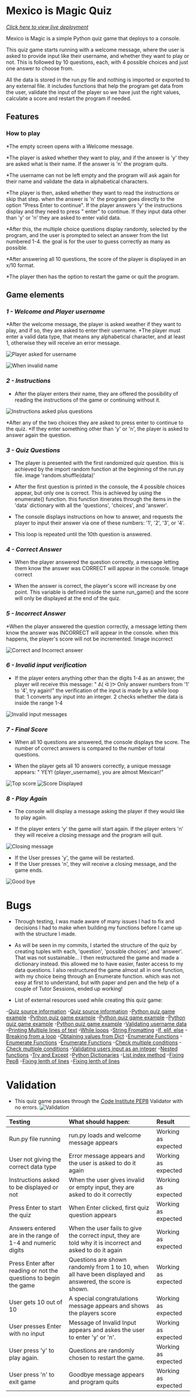 # **Mexico is Magic Quiz**
[_Click here to view live deployment_](https://magicmexico-92655f369bba.herokuapp.com/)

Mexico is Magic is a simple Python quiz game that deploys to a console.

This quiz game starts running with a welcome message, where the user is asked to provide input like their username, and whether they want to play or not.  This is followed by 10 questions, each, with 4 possible choices and just one answer to choose from. 

All the data is stored in the run.py file and nothing is imported or exported to any external file. 
it includes functions that help the program get data from the user, validate the input of the player so we have just the right values, calculate a score and restart the program if needed. 

## **Features**

### How to play

*The empty screen opens with a Welcome message.

*The player is asked whether they want to play, and if the answer is 'y' they are asked what is their name. If the answer is 'n' the program quits.

*The username can not be left empty and the program will ask again for their name and validate the data in alphabetical characters. 

*The player is then, asked whether they want to read the instructions or skip that step. when the answer is 'n' the program goes directly to the option "Press Enter to continue". If the player answers 'y' the instructions display and they need to press " enter" to continue. If they input data other than 'y' or 'n' they are asked to enter valid data.

*After this, the multiple choice questions display randomly,  selected by the program, and the user is prompted to select an answer from the list numbered 1-4. the goal is for the user to guess correctly as many as possible.

*After answering all 10 questions, the score of the player is displayed in an x/10 format.

*The player then has the option to restart the game or quit the program.

## Game elements 

### _1 - Welcome and Player username_

*After the welcome message, the player is asked weather if they want to play, and if so, they are asked to enter their username. 
*The player must enter a valid data type, that means any alphabetical character, and at least 1, otherwise they will receive an error message. 

![Player asked for username](images/welcomemessage.jpg)

![When invalid name](images/wheninvalidname.jpg)

### _2 - Instructions_

* After the player enters their name, they are offered the possibility of reading the instructions of the game or continuing without it. 

![Instructions asked plus questions](images/questionsdisplayedpressenter.jpg)

*After any of the two choices they are asked to press enter to continue to the quiz. 
*If they enter something other than 'y' or 'n', the player is asked to answer again the question.

### _3 - Quiz Questions_

* The player is presented with the first randomized quiz question.
this is achieved by the import random function at the beginning of the run.py file. 
image 'random.shuffle(data)'
* After the first question is printed in the console, the 4 possible choices appear, but only one is correct.  This is achieved by using the enumerate() function. this function itinerates through the items in the 'data' dictionary with all the 'questions', 'choices', and 'answer'.

* The console displays instructions on how to answer, and requests the player to input their answer via one of these numbers:  '1', '2', '3', or '4'.

* This loop is repeated until the 10th question is answered.


### _4 - Correct Answer_

 * When the player answered the question correctly, a message letting them know the answer was CORRECT will appear in the console.
!image correct 

 * When the answer is correct, the player's score will increase by one point. This variable is defined inside the same run_game() and the score will only be displayed at the end of the quiz. 


### _5 - Incorrect Answer_

*When the player answered the question correctly, a message letting them know the answer was INCORRECT will appear in the console. when this happens, the player's score will not be incremented.
!image incorrect 

![Correct and Incorrect answer](images/Correctandincorrectmessagedisplayed.jpg)

### _6 - Invalid input verification_

 * If the player enters anything other than the digits 1-4 as an answer, the player will receive this message: " ᕕ( ᐛ )ᕗ Only answer numbers from '1' to '4', try again!"
the verification of the input is made by a while loop  that: 
1 converts any input into an integer.
2 checks whether the data is inside the range 1-4  

![Invalid input messages](images/validationforwronginputinquestions.jpg)

### _7 - Final Score_

 * When all 10 questions are answered, the console displays the score. The number of correct answers is compared to the number of total questions.

* When the player gets all 10 answers correctly, a unique message appears: " YEY! {player_username}, you are almost Mexican!"

![Top score](images/10of10scorewithstars.jpg)
![Score Displayed](images/endofgamewithscorecalculated.jpg)

### _8 - Play Again_

 * The console will display a message asking the player if they would like to play again. 

 * If the player enters 'y' the game will start again. If the player enters 'n' they will receive a closing message and the program will quit.

![Closing message](images/gameonverwith%20stars.jpg)

 * If the User presses 'y', the game will be restarted.
 * If the User presses 'n', they will receive a closing message, and the game ends.

![Good bye](images/goodbyeendprogram.jpg)

# **Bugs**

* Through testing, I was made aware of many issues I had to fix and decisions I had to make when building my functions before I came up with the structure I made. 
* As will be seen in my commits, I started the structure of the quiz by creating tuples with each, 'question', 'possible choices', and 'answer'. That was not sustainable... I then restructured the game and made a dictionary instead.  this allowed me to have easier, faster access to my data questions. I also restructured the game almost all in one function, with my choice being through an Enumerate function. which was not easy at first to understand, but with paper and pen and the help of a couple of Tutor Sessions, ended up working!

* List of external resources used while creating this quiz game:

-[Quiz source information](https://www.funtrivia.com/)
-[Quiz source information](https://www.quiztriviagames.com/mexico-quiz/)
-[Python quiz game example](https://allinpython.com/create-a-simple-python-quiz-game-with-score/)
-[Python quiz game example](https://realpython.com/python-quiz-application/)
-[Python quiz game example](https://www.youtube.com/watch?v=QPp09g8Rspg)
-[Python quiz game example](https://stackoverflow.com/questions/46406867/python-text-based-random-questions-quiz)
-[Python quiz game example](https://www.codespeedy.com/check-if-user-input-is-a-string-or-number-in-python/)
-[Validating username data](https://stackoverflow.com/questions/28495822/best-way-to-validate-a-name-in-python)
-[Printing Multiple lines of text](https://stackoverflow.com/questions/34980251/how-to-print-multiple-lines-of-text-with-python)
-[While loops](https://www.programiz.com/python-programming/while-loop#:~:text=Python%20While%20loop%20with%20else,the%20loop%20evaluates%20to%20False%20.&text=Note%3A%20The%20else%20block%20will,terminated%20by%20a%20break%20statement.)
-[String Fromatting](https://realpython.com/python-input-output/#:~:text=Writing%20Output%20to%20the%20Console,-In%20addition%20to&text=You%20can%20display%20program%20data,of%20arguments%20to%20print()%20.&text=As%20you%20can%20see%2C%20even,the%20console%20with%20print()%20)
-[If, elif, else](https://www.datacamp.com/tutorial/elif-statements-python?utm_source=google&utm_medium=paid_search&utm_campaignid=19589720818&utm_adgroupid=143216588777&utm_device=c&utm_keyword=&utm_matchtype=&utm_network=g&utm_adpostion=&utm_creative=665485585125&utm_targetid=dsa-1947282172981&utm_loc_interest_ms=&utm_loc_physical_ms=9061135&utm_content=dsa~page~community-tuto&utm_campaign=230119_1-sea~dsa~tutorials_2-b2c_3-n-eu_4-prc_5-na_6-na_7-le_8-pdsh-go_9-na_10-na_11-na-ltsjul23&gclid=CjwKCAjw_aemBhBLEiwAT98FMpeiWPqUdONhSo6JN80aydGL2l7mcICESYoWI_GMVNMVYfntVRIILxoCyQMQAvD_BwE)
-[Breaking from a loop](https://www.digitalocean.com/community/tutorials/how-to-use-break-continue-and-pass-statements-when-working-with-loops-in-python-3)
-[Obtaining values from Dict](https://www.w3schools.com/python/python_dictionaries_access.asp)
-[Enumerate Functions](https://intellipaat.com/blog/tutorial/python-tutorial/python-enumerate/?US)
-[Enumerate Functions](https://www.freecodecamp.org/news/what-is-enumerate-in-python/)
-[Enumerate Functions](https://pythonexamples.org/python-enumerate-a-dictionary/)
-[Check multiple conditions](https://www.geeksforgeeks.org/check-multiple-conditions-in-if-statement-python/#:~:text=This%20can%20be%20done%20by,BOTH%20in%20a%20single%20statement.&text=and%20comparison%20%3D%20for%20this%20to,t%20check%20the%20second%20one.)
-[Check multiple conditions](https://kodify.net/python/if-else/if-conditions/)
-[Validating users input as an integer](https://www.101computing.net/number-only/)
-[Nested functions](https://www.analyticsvidhya.com/blog/2021/08/how-nested-functions-are-used-in-python/)
-[Try and Except](https://www.w3schools.com/python/python_try_except.asp)
-[Python Dictionaries](https://www.codecademy.com/learn/dscp-python-fundamentals/modulesdscp-python-dictionaries/cheatsheet)
-[List index method](https://www.learnbyexample.org/python-list-index-method)
-[Fixing Pep8](https://w3.cs.jmu.edu/spragunr/CS240_F14/style_guide.shtml#:~:text=The%20preferred%20way%20of%20wrapping,a%20backslash%20for%20line%20continuation.)
-[Fixing lenth of lines](https://www.pythonmorsels.com/breaking-long-lines-code-python/)
-[Fixing lenth of lines](https://peps.python.org/pep-0008/#maximum-line-length)


# **Validation**

* This quiz game passes through the [Code Institute PEP8](https://pep8ci.herokuapp.com/) Validator with no errors.
![Validation](images/CodeInstitutevalidatornoerror.jpg)


| Testing     | What should happen:     |   Result  | 
| :----     |    :----   |  :---- | 
| Run.py file running | run.py loads and welcome message appears | Working as expected |
| User not giving the correct data type  | Error message appears and the user is asked to do it again | Working as expected |
| Instructions asked to be displayed or not  | When the user gives invalid or empty input, they are asked to do it correctly  | Working as expected |
| Press Enter to start the quiz | When Enter clicked, first quiz question appears | Working as expected |
| Answers entered are in the range of 1-4 and numeric digits | When the user fails to give the correct input, they are told why it is incorrect and asked to do it again | Working as expected |
| Press Enter after reading or not the questions to begin the game| Questions are shown randomly from 1 to 10, when all have been displayed and answered, the score is shown. | Working as expected |
| User gets 10 out of 10 | A special congratulations message appears and shows the players score | Working as expected |
| User presses Enter with no input | Message of  Invalid Input appears and askes the user to enter 'y' or 'n'. | Working as expected |
| User press 'y' to play again.  | Questions are randomly chosen to restart the game. | Working as expected |
| User press 'n' to exit game  | Goodbye message appears and program quits | Working as expected |